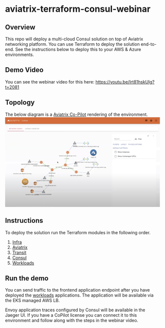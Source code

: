 # aviatrix-terraform-consul-webinar

## Overview
This repo will deploy a multi-cloud Consul solution on top of Aviatrix networking platform.
You can use Terraform to deploy the solution end-to-end.
See the instructions below to deploy this to your AWS & Azure environments.

## Demo Video
You can see the webinar video for this here: https://youtu.be/Irt81hskUIg?t=2081

## Topology
The below diagram is a [Aviatrix Co-Pilot](https://aviatrix.com/cloud-network-platform/) rendering of the environment.
![Topology](copilot.png)

## Instructions
To deploy the solution run the Terraform modules in the following order.

1. [Infra](terraform/01-infra)
1. [Aviatrix](terraform/02-aviatrix)
1. [Transit](terraform/03-transit)
1. [Consul](terraform/04-consul)
1. [Workloads](terraform/05-workloads)

## Run the demo
You can send traffic to the frontend application endpoint after you have deployed the [workloads](terraform/workloads) applications.
The application will be available via the EKS managed AWS LB. <br>

Envoy application traces configured by Consul will be available in the Jaeger UI.
If you have a CoPilot license you can connect it to this environment and follow along with the steps in the webinar video.

